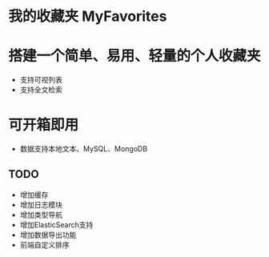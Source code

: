 # 我的收藏夹 MyFavorites

# 搭建一个简单、易用、轻量的个人收藏夹
- 支持可视列表
- 支持全文检索

# 可开箱即用
- 数据支持本地文本、MySQL、MongoDB

## TODO
* 增加缓存
* 增加日志模块 
* 增加类型导航
* 增加ElasticSearch支持
* 增加数据导出功能
* 前端自定义排序